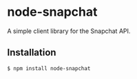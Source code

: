 # node-snapchat
A simple client library for the Snapchat API.

## Installation
    $ npm install node-snapchat